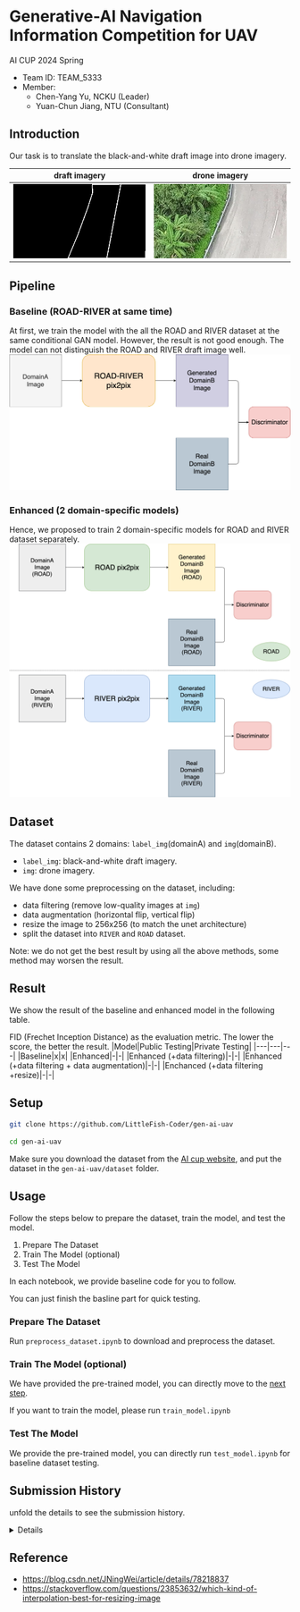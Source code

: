 # Generative-AI Navigation Information Competition for UAV

AI CUP 2024 Spring

- Team ID: TEAM_5333
- Member:
    - Chen-Yang Yu, NCKU (Leader)
    - Yuan-Chun Jiang, NTU (Consultant)

## Introduction
Our task is to translate the black-and-white draft image into drone imagery.

|draft imagery|drone imagery|
|---|---|
|![draft](./src/draft.jpg)|![drone](./src/drone.jpg)|

## Pipeline
### Baseline (ROAD-RIVER at same time)
At first, we train the model with the all the ROAD and RIVER dataset at the same conditional GAN model. However, the result is not good enough. The model can not distinguish the ROAD and RIVER draft image well.
![baseline](./workflow/baseline.png)

### Enhanced (2 domain-specific models)
Hence, we proposed to train 2 domain-specific models for ROAD and RIVER dataset separately. 
![enhanced](./workflow/enhanced.png)

## Dataset
The dataset contains 2 domains: `label_img`(domainA) and `img`(domainB). 
- `label_img`: black-and-white draft imagery.
- `img`: drone imagery.

We have done some preprocessing on the dataset, including:
- data filtering (remove low-quality images at `img`)
- data augmentation (horizontal flip, vertical flip)
- resize the image to 256x256 (to match the unet architecture)
- split the dataset into `RIVER` and `ROAD` dataset.

Note: we do not get the best result by using all the above methods, some method may worsen the result.


## Result
We show the result of the baseline and enhanced model in the following table.

FID (Frechet Inception Distance) as the evaluation metric.
The lower the score, the better the result.
|Model|Public Testing|Private Testing|
|---|---|---|
|Baseline|x|x|
|Enhanced|-|-|
|Enhanced (+data filtering)|-|-|
|Enhanced (+data filtering + data augmentation)|-|-|
|Enchanced (+data filtering +resize)|-|-|

## Setup
```bash
git clone https://github.com/LittleFish-Coder/gen-ai-uav
```
```bash
cd gen-ai-uav
```

Make sure you download the dataset from the [AI cup website](https://tbrain.trendmicro.com.tw/Competitions/Details/34), and put the dataset in the `gen-ai-uav/dataset` folder.

## Usage
Follow the steps below to prepare the dataset, train the model, and test the model.
1. Prepare The Dataset
2. Train The Model (optional)
3. Test The Model

In each notebook, we provide baseline code for you to follow.

You can just finish the basline part for quick testing.
### Prepare The Dataset
Run `preprocess_dataset.ipynb` to download and preprocess the dataset.

### Train The Model (optional)
We have provided the pre-trained model, you can directly move to the [next step](#test-the-model). 

If you want to train the model, please run `train_model.ipynb`

### Test The Model
We provide the pre-trained model, you can directly run `test_model.ipynb` for baseline dataset testing.
## Submission History
unfold the details to see the submission history.
<details>
### Public Testing
| Time | Filename | Score | Description |
| --- | --- | --- | --- |
| 4/24 |submission.zip|Format Error| Inference with AI cup pretrained-weight|
|5/04 |submission1.zip|178.4705| 1. Inference with pre-trained-weight <br>2. Preprocess: invert the white and black color|
|5/04 |submission2.zip|182.4264| test the model with trained-weight-epoch-40|
|5/04 |submission3.zip|181.2201| test the model with trained-weight-epoch-170|
|5/05 |submission400.zip|172.6293| test the model with trained-weight-epoch-400|
|5/05 |submission200.zip|142.2167| retrain the model with 200 epoch since I misuse the training set|
|5/06 |submission_road_river.zip|134.3143| train 2 domain-specific models for road and river train with 200 epochs|
|5/17 |submission_retrain200.zip|142.1900| 1. use the re-trained weights for all dataset (200 epochs) <br>2. test the image in single_test_mode|
|5/17 |submission_road_river_80epochs.zip|144.3565|train 2 domain-specific models for 80 epochs and test in single mode|
|5/17 |submission_all_load_size_256.zip|141.6813|test the image in single_test_mode and load_size as 256|
|5/18|submission_road_river_400epochs.zip|124.748221|train 2 domain-specific models for 400 epochs and test in single mode|
|5/21|submission_retrain200_resnet.zip|172.1164|retrain model with resnet block|

### Private Testing
| Time | Filename | Score | Description |
| --- | --- | --- | --- |
|5/21|submission_private_resnet.zip|x|use the resnet trained model to inference on private testing dataset|
|5/21|submission_private_unet256.zip|x|use the unet256 trained model to inference on the private testing dataset|
</details>



## Reference
- https://blog.csdn.net/JNingWei/article/details/78218837
- https://stackoverflow.com/questions/23853632/which-kind-of-interpolation-best-for-resizing-image